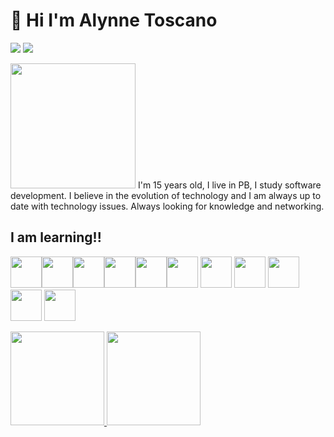 #  👋 Hi I'm Alynne Toscano
<a href="https://www.instagram.com/alynnetoscano_/?next=%2F" target="_blank">
<img src="https://img.shields.io/badge/-Instagram-%23E4405F?style=for-the-badge&logo=instagram&logoColor=white" target="_blank"></a>   
<a href="https://www.linkedin.com/in/alynne-toscano-vasconcelos-709355253/" target="_blank">
<img src="https://img.shields.io/badge/-LinkedIn-%230077B5?style=for-the-badge&logo=linkedin&logoColor=white" target="_blank"></a>

<img width="200" src="https://user-images.githubusercontent.com/115585444/207155613-5ca754e6-deb3-4e46-a903-9aed98c15c39.png"> I'm 15 years old, I live in PB, I study software development. I believe in the evolution of technology and I am always up to date with technology issues. Always looking for knowledge and networking.





## I am learning!!

<img width="50" src="https://cdn.jsdelivr.net/gh/devicons/devicon/icons/javascript/javascript-original.svg" /><img width="50" src="https://cdn.jsdelivr.net/gh/devicons/devicon/icons/html5/html5-plain-wordmark.svg" /><img width="50" src= "https://cdn.jsdelivr.net/gh/devicons/devicon/icons/android/android-original.svg"/><img width="50" src="https://cdn.jsdelivr.net/gh/devicons/devicon/icons/csharp/csharp-original.svg" /><img width="50" src= "https://cdn.jsdelivr.net/gh/devicons/devicon/icons/cplusplus/cplusplus-original.svg"/><img width="50" src= "https://cdn.jsdelivr.net/gh/devicons/devicon/icons/css3/css3-original.svg"/>
<img width="50" src= "https://cdn.jsdelivr.net/gh/devicons/devicon/icons/devicon/devicon-original.svg"/>
<img width="50" src="https://cdn.jsdelivr.net/gh/devicons/devicon/icons/ruby/ruby-plain-wordmark.svg" />
<img width="50" src= "https://cdn.jsdelivr.net/gh/devicons/devicon/icons/git/git-original.svg"/>
<img width="50" src="https://cdn.jsdelivr.net/gh/devicons/devicon/icons/vscode/vscode-original.svg" />
<img width="50" src="https://cdn.jsdelivr.net/gh/devicons/devicon/icons/github/github-original.svg" />







<div>
<a href="https://github.com/seu-usuário-aqui">
<img height="150em" src="https://github-readme-stats.vercel.app/api/top-langs/?username=alynnetoscano&layout=compact&langs_count=7&theme=dracula"/>
<img height="150em" src="https://github-readme-stats.vercel.app/api?username=alynnetoscano&show_icons=true&theme=dracula&include_all_commits=true&count_private=true"/>
  </di>


